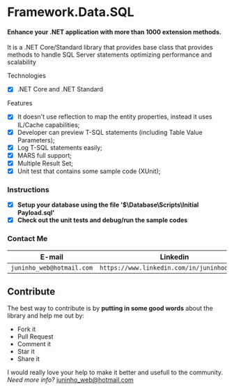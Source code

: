 # Framework.Data.SQL
#### Enhance your .NET application with more than 1000 extension methods.
It is a .NET Core/Standard library that provides base class that provides methods to handle SQL Server statements optimizing performance and scalability

Technologies
- [x] .NET Core and .NET Standard

Features
- [x] It doesn't use reflection to map the entity properties, instead it uses IL/Cache capabilities;
- [x] Developer can preview T-SQL statements (including Table Value Parameters);
- [x] Log T-SQL statements easily;
- [x] MARS full support;
- [x] Multiple Result Set;
- [x] Unit test that contains some sample code (XUnit);

### Instructions
- [X] **Setup your database using the file '$\Database\Scripts\Initial Payload.sql'**
- [X] **Check out the unit tests and debug/run the sample codes**

### Contact Me
| E-mail                   | Linkedin									 |
| ------------------------ | ------------------------------------------- |
| `juninho_web@hotmail.com`| `https://www.linkedin.com/in/juninhodigital`|

## Contribute
The best way to contribute is by **putting in some good words** about the library and help me out by:

 - Fork it
 - Pull Request
 - Comment it
 - Star it
 - Share it
 
I would really love your help to make it better and usefull to the community.
*Need more info?* juninho_web@hotmail.com
